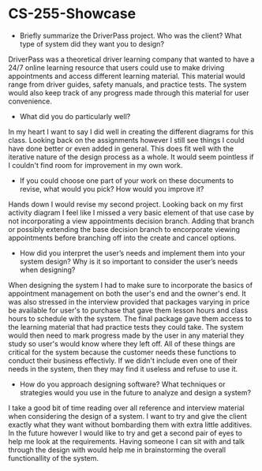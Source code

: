 # CS-255-Showcase

  -  Briefly summarize the DriverPass project. Who was the client? What type of system did they want you to design?  


  DriverPass was a theoretical driver learning company that wanted to have a 24/7 online learning resource that users could use to make driving appointments and access different learning material. This material would range from driver guides, safety manuals, and practice tests. The system would also keep track of any progress made through this material for user convenience.
  -  What did you do particularly well?  


  In my heart I want to say I did well in creating the different diagrams for this class. Looking back on the assignments however I still see things I could have done better or even added in general. This does fit well with the iterative nature of the design process as a whole. It would seem pointless if I couldn't find room for improvement in my own work. 
  -  If you could choose one part of your work on these documents to revise, what would you pick? How would you improve it?  


  Hands down I would revise my second project. Looking back on my first activity diagram I feel like I missed a very basic element of that use case by not incorporating a view appointments decision branch. Adding that branch or possibly extending the base decision branch to encorporate viewing appointments before branching off into the create and cancel options.
  -  How did you interpret the user’s needs and implement them into your system design? Why is it so important to consider the user’s needs when designing?  


  When designing the system I had to make sure to incorporate the basics of appointment management on both the user's end and the owner's end. It was also stressed in the interview provided that packages varying in price be available for user's to purchase that gave them lesson hours and class hours to schedule with the system. The final package gave them access to the learning material that had practice tests they could take. The system would then need to mark progress made by the user in any material they study so user's would know where they left off. All of these things are critical for the system because the customer needs these functions to conduct their business effectivly. If we didn't include even one of their needs in the system, then they may find it useless and refuse to use it.
  -  How do you approach designing software? What techniques or strategies would you use in the future to analyze and design a system?  


  I take a good bit of time reading over all reference and interview material when considering the design of a system. I want to try and give the client exactly what they want without bombarding them with extra little additives. In the future however I would like to try and get a second pair of eyes to help me look at the requirements. Having someone I can sit with and talk through the design with would help me in brainstorming the overall functionallity of the system.
